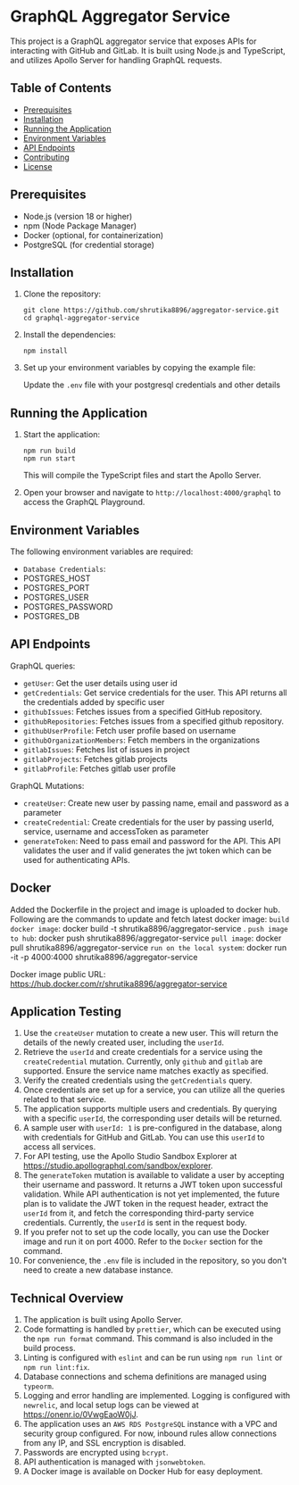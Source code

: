 # GraphQL Aggregator Service

This project is a GraphQL aggregator service that exposes APIs for interacting with GitHub and GitLab. It is built using Node.js and TypeScript, and utilizes Apollo Server for handling GraphQL requests.

## Table of Contents

- [Prerequisites](#prerequisites)
- [Installation](#installation)
- [Running the Application](#running-the-application)
- [Environment Variables](#environment-variables)
- [API Endpoints](#api-endpoints)
- [Contributing](#contributing)
- [License](#license)

## Prerequisites

- Node.js (version 18 or higher)
- npm (Node Package Manager)
- Docker (optional, for containerization)
- PostgreSQL (for credential storage)

## Installation

1. Clone the repository:

   ```
   git clone https://github.com/shrutika8896/aggregator-service.git
   cd graphql-aggregator-service
   ```

2. Install the dependencies:

   ```
   npm install
   ```

3. Set up your environment variables by copying the example file:

   Update the `.env` file with your postgresql credentials and other details

## Running the Application

1. Start the application:

   ```
   npm run build
   npm run start
   ```

   This will compile the TypeScript files and start the Apollo Server.

2. Open your browser and navigate to `http://localhost:4000/graphql` to access the GraphQL Playground.

## Environment Variables

The following environment variables are required:
- `Database Credentials`:
-  POSTGRES_HOST
-  POSTGRES_PORT
-  POSTGRES_USER
-  POSTGRES_PASSWORD
-  POSTGRES_DB


## API Endpoints
GraphQL queries:

- `getUser`: Get the user details using user id
- `getCredentials`: Get service credentials for the user. This API returns all the credentials added by specific user
- `githubIssues`: Fetches issues from a specified GitHub repository.
- `githubRepositories`: Fetches issues from a specified github repository.
- `githubUserProfile`: Fetch user profile based on username
- `githubOrganizationMembers`: Fetch members in the organizations
- `gitlabIssues`: Fetches list of issues in project
- `gitlabProjects`: Fetches gitlab projects
- `gitlabProfile`: Fetches gitlab user profile

GraphQL Mutations:
- `createUser`: Create new user by passing name, email and password as a parameter
- `createCredential`: Create credentials for the user by passing userId, service, username and accessToken as parameter
- `generateToken`: Need to pass email and password for the API. This API validates the user and if valid generates the jwt token which can be used for authenticating APIs.

## Docker
Added the Dockerfile in the project and image is uploaded to docker hub. Following are the commands to update and fetch latest docker image:
`build docker image`: docker build -t shrutika8896/aggregator-service .
`push image to hub`: docker push shrutika8896/aggregator-service
`pull image`: docker pull shrutika8896/aggregator-service
`run on the local system`: docker run -it -p 4000:4000 shrutika8896/aggregator-service

Docker image public URL: https://hub.docker.com/r/shrutika8896/aggregator-service

## Application Testing
1. Use the `createUser` mutation to create a new user. This will return the details of the newly created user, including the `userId`.
2. Retrieve the `userId` and create credentials for a service using the `createCredential` mutation. Currently, only `github` and `gitlab` are supported. Ensure the service name matches exactly as specified.
3. Verify the created credentials using the `getCredentials` query.
4. Once credentials are set up for a service, you can utilize all the queries related to that service.
5. The application supports multiple users and credentials. By querying with a specific `userId`, the corresponding user details will be returned.
6. A sample user with `userId: 1` is pre-configured in the database, along with credentials for GitHub and GitLab. You can use this `userId` to access all services.
7. For API testing, use the Apollo Studio Sandbox Explorer at https://studio.apollographql.com/sandbox/explorer.
8. The `generateToken` mutation is available to validate a user by accepting their username and password. It returns a JWT token upon successful validation. While API authentication is not yet implemented, the future plan is to validate the JWT token in the request header, extract the `userId` from it, and fetch the corresponding third-party service credentials. Currently, the `userId` is sent in the request body.
9. If you prefer not to set up the code locally, you can use the Docker image and run it on port 4000. Refer to the `Docker` section for the command.
10. For convenience, the `.env` file is included in the repository, so you don't need to create a new database instance.

## Technical Overview
1. The application is built using Apollo Server.
2. Code formatting is handled by `prettier`, which can be executed using the `npm run format` command. This command is also included in the build process.
3. Linting is configured with `eslint` and can be run using `npm run lint` or `npm run lint:fix`.
4. Database connections and schema definitions are managed using `typeorm`.
5. Logging and error handling are implemented. Logging is configured with `newrelic`, and local setup logs can be viewed at https://onenr.io/0VwgEaoW0jJ.
6. The application uses an `AWS RDS PostgreSQL` instance with a VPC and security group configured. For now, inbound rules allow connections from any IP, and SSL encryption is disabled.
7. Passwords are encrypted using `bcrypt`.
8. API authentication is managed with `jsonwebtoken`.
9. A Docker image is available on Docker Hub for easy deployment.

